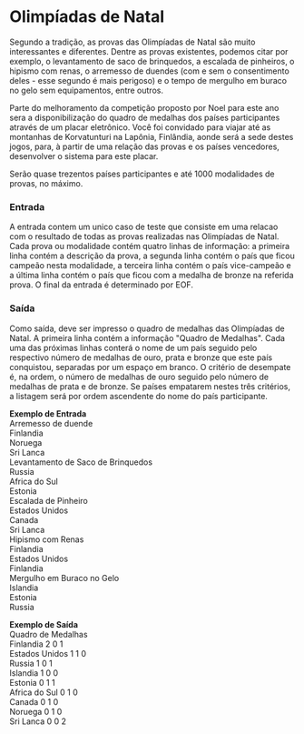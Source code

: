 # Olimpíadas de Natal
Segundo a tradição, as provas das Olimpíadas de Natal são muito interessantes e diferentes. Dentre as provas existentes, podemos citar por exemplo, o levantamento de saco de brinquedos, a escalada de pinheiros, o hipismo com renas, o arremesso de duendes (com e sem o consentimento deles - esse segundo é mais perigoso) e o tempo de mergulho em buraco no gelo sem equipamentos, entre outros.

Parte do melhoramento da competição proposto por Noel para este ano sera a disponibilização do quadro de medalhas dos países participantes através de um placar eletrônico. Você foi convidado para viajar até as montanhas de Korvatunturi na Lapônia, Finlândia, aonde será a sede destes jogos, para, à partir de uma relação das provas e os países vencedores, desenvolver o sistema para este placar.

Serão quase trezentos países participantes e até 1000 modalidades de provas, no máximo.

### Entrada
A entrada contem um unico caso de teste que consiste em uma relacao com o resultado de todas as provas realizadas nas Olimpíadas de Natal. Cada prova ou modalidade contém quatro linhas de informação: a primeira linha contém a descrição da prova, a segunda linha contém o país que ficou campeão nesta modalidade, a terceira linha contém o país vice-campeão e a última linha contém o país que ficou com a medalha de bronze na referida prova. O final da entrada é determinado por EOF.

### Saída
Como saída, deve ser impresso o quadro de medalhas das Olimpíadas de Natal. A primeira linha contém a informação "Quadro de Medalhas". Cada uma das próximas linhas conterá o nome de um país seguido pelo respectivo número de medalhas de ouro, prata e bronze que este país conquistou, separadas por um espaço em branco. O critério de desempate é, na ordem, o número de medalhas de ouro seguido pelo número de medalhas de prata e de bronze. Se países empatarem nestes três critérios, a listagem será por ordem ascendente do nome do país participante.

**Exemplo de Entrada**</br>
Arremesso de duende</br>
Finlandia</br>
Noruega</br>
Sri Lanca</br>
Levantamento de Saco de Brinquedos</br>
Russia</br>
Africa do Sul</br>
Estonia</br>
Escalada de Pinheiro</br>
Estados Unidos</br>
Canada</br>
Sri Lanca</br>
Hipismo com Renas</br>
Finlandia</br>
Estados Unidos</br>
Finlandia</br>
Mergulho em Buraco no Gelo</br>
Islandia</br>
Estonia</br>
Russia</br>

**Exemplo de Saída** </br>
Quadro de Medalhas </br>
Finlandia 2 0 1 </br>
Estados Unidos 1 1 0 </br>
Russia 1 0 1 </br>
Islandia 1 0 0 </br>
Estonia 0 1 1 </br>
Africa do Sul 0 1 0 </br>
Canada 0 1 0 </br>
Noruega 0 1 0 </br>
Sri Lanca 0 0 2 </br>         
